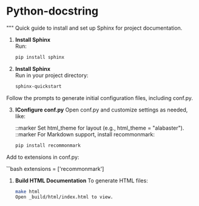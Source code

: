 # Python-docstring

"""
Quick guide to install and set up Sphinx for project documentation.

1. **Install Sphinx**  
   Run:
   ```bash
   pip install sphinx

2. **Install Sphinx**  
    Run in your project directory:
    ```bash
    sphinx-quickstart

Follow the prompts to generate initial configuration files, including conf.py.

3. **IConfigure conf.py** 
   Open conf.py and customize settings as needed, like:

   ::marker Set html_theme for layout (e.g., html_theme = "alabaster").
   ::marker For Markdown support, install recommonmark:

   ```bash
   pip install recommonmark

Add to extensions in conf.py:
    
   ՝՝՝bash 
   extensions = ['recommonmark']

1. **Build HTML Documentation**
   To generate HTML files:

    ```bash
    make html
    Open _build/html/index.html to view.
